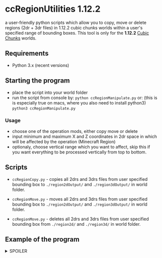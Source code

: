 # ccRegionUtilities 1.12.2
a user-friendly python scripts which allow you to copy, move or delete regions (2dr + 3dr files) in 1.12.2 cubic chunks worlds within a user's specified range of bounding boxes. 
This tool is only for the __1.12.2__ [Cubic Chunks](https://github.com/OpenCubicChunks/CubicChunks) worlds.

## Requirements
- Python 3.x (recent versions)


## Starting the program
- place the script into your world folder
- run the script from console by:
```python ccRegionManipulate.py```
or: (this is is especially true on macs, where you also need to install python3)
```python3 ccRegionManipulate.py```

### Usage
- choose one of the operation mods, either copy move or delete
- input minimum and maximum X and Z coordinates in 2dr space in which will be affected by the operation (Minecraft Region)
- optionaly, choose vertical range which you want to affect, skip this if you want everything to be processed vertically from top to bottom.


## Scripts
- `ccRegionCopy.py` - copies all 2drs and 3drs files from user specified bounding box to `./region2dOutput/` and `./region3dOutput/` in world folder.

- `ccRegionMove.py` - moves all 2drs and 3drs files from user specified bounding box to `./region2dOutput/` and `./region3dOutput/` in world folder.

- `ccRegionMove.py` - deletes all 2drs and 3drs files from user specified bounding box from `./region2d/` and `./region3d/` in world folder.

##  Example of the program
<details> <summary>SPOILER</summary> 

  ```
macbooks-MacBook-Pro:~ macbook$ python3 /Applications/Games/Minecraft\ Tools/Minecraft-Overviewer-CC/inputs/Backup--TerraPreGenerated--2021-06-28--03-30/ccRegionManipulate_mc1.12.2.py 
================================================================================
ccRegionManipulate for Cubic Chunks 1.12.2.
Copy, move or delete Minecraft regions in specific range.
to use this program, please put this script into your world folder
Make sure you have backups before doing anything!
You might need to fix the light using cc worldfixer after some operations.
================================================================================
Possible operation modes:
'c' = copy regions | 'm' = move regions | 'd' = delete regions
Choose an operation mode: c
'copy' mode was selected.
--------------------------------------------------------------------------------
Input coordinates in 2dr space (Minecraft region coordinates):
min x: 20
max x: 200
min z: 10
max z: 300
The bounding box is '181x291' large in 2dr space
--------------------------------------------------------------------------------
[optional]: Do you want to set vertical range in 3dr (cube) space? (n/y)
(if you don't, all cubes vertically will be processed) n
Vertical range limit was not set
--------------------------------------------------------------------------------
Total number of 2dr files to be processed: 241
Total number of 3dr files to be processed: 1670
--------------------------------------------------------------------------------
--------------------------------------------------------------------------------
The copy operation will be executed in '/users/username/minecraft/New World/'
Do you want to start the copy process? (y/n) 

```

</details>
